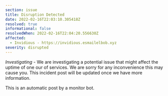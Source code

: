 ```yaml
---
section: issue
title: Disruption Detected
date: 2022-02-16T22:03:10.305418Z
resolved: true
informational: false
resolvedWhen: 2022-02-16T22:04:20.556630Z
affected:
  - Invidious - https://invidious.esmailelbob.xyz
severity: disrupted
---
```

*Investigating* - We are investigating a potential issue that might affect the uptime of one our of services. We are sorry for any inconvenience this may cause you. This incident post will be updated once we have more information.

This is an automatic post by a monitor bot.
        